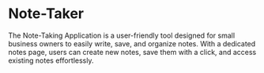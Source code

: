 # Note-Taker
The Note-Taking Application is a user-friendly tool designed for small business owners to easily write, save, and organize notes. With a dedicated notes page, users can create new notes, save them with a click, and access existing notes effortlessly. 
